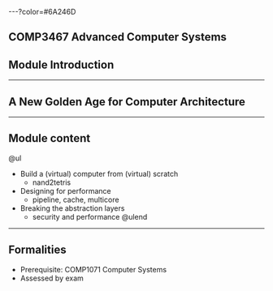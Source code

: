 ---?color=#6A246D

## COMP3467 Advanced Computer Systems
## Module Introduction

---

## A New Golden Age for Computer Architecture

---

## Module content

@ul
* Build a (virtual) computer from (virtual) scratch
  * nand2tetris
* Designing for performance
  * pipeline, cache, multicore
* Breaking the abstraction layers
  * security and performance
@ulend

---

## Formalities

* Prerequisite: COMP1071 Computer Systems 
* Assessed by exam


